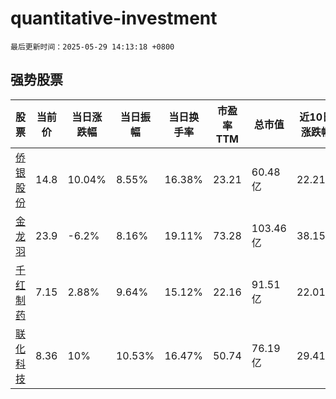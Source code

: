 # quantitative-investment

`最后更新时间：2025-05-29 14:13:18 +0800`

## 强势股票

|股票|当前价|当日涨跌幅|当日振幅|当日换手率|市盈率TTM|总市值|近10日涨跌幅|
|----|----|----|----|----|----|----|----|
|[侨银股份](https://xueqiu.com/S/SZ002973)|14.8|10.04%|8.55%|16.38%|23.21|60.48亿|22.21%|
|[金龙羽](https://xueqiu.com/S/SZ002882)|23.9|-6.2%|8.16%|19.11%|73.28|103.46亿|38.15%|
|[千红制药](https://xueqiu.com/S/SZ002550)|7.15|2.88%|9.64%|15.12%|22.16|91.51亿|22.01%|
|[联化科技](https://xueqiu.com/S/SZ002250)|8.36|10%|10.53%|16.47%|50.74|76.19亿|29.41%|
